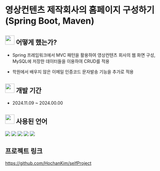 # 영상컨텐츠 제작회사의 홈페이지 구성하기 (Spring Boot, Maven)

## <img src="https://github.com/user-attachments/assets/a5e2f4b7-b8ff-4a10-8dbf-16bf16e267fd" width="30" height="30" /> 어떻게 했는가?

+  Spring 프레임워크에서 MVC 패턴을 활용하여 영상컨텐츠 회사의 웹 화면 구성, MySQL에 저장한 데이터들을 이용하여 CRUD를 적용

+  학원에서 배우지 않은 이메일 인증코드 문자발송 기능을 추가로 적용




## <img src="https://github.com/user-attachments/assets/a5e2f4b7-b8ff-4a10-8dbf-16bf16e267fd" width="30" height="30" /> 개발 기간

+  2024.11.09 ~ 2024.00.00




## <img src="https://github.com/user-attachments/assets/a5e2f4b7-b8ff-4a10-8dbf-16bf16e267fd" width="30" height="30" /> 사용된 언어
<img src="https://img.shields.io/badge/JSP-3178C6">

<img src="https://img.shields.io/badge/JavaScript-F7DF1E?style=for-the-badge&logo=JavaScript&logoColor=white">

<img src="https://img.shields.io/badge/CSS3-1572B6?style=for-the-badge&logo=css3&logoColor=white">

<img src="https://img.shields.io/badge/MySQL-00000F?style=for-the-badge&logo=mysql&logoColor=white">

<img src="https://img.shields.io/badge/vue.js-00000F?style=for-the-badge&logo=vue.jsl&logoColor=white">




## 프로젝트 링크
<https://github.com/HochanKim/selfProject>

